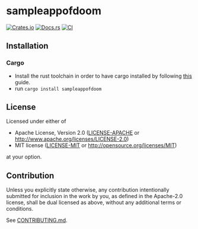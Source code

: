 # sampleappofdoom

[![Crates.io](https://img.shields.io/crates/v/sampleappofdoom.svg)](https://crates.io/crates/sampleappofdoom)
[![Docs.rs](https://docs.rs/sampleappofdoom/badge.svg)](https://docs.rs/sampleappofdoom)
[![CI](https://github.com/kennelbait/sampleappofdoom/workflows/CI/badge.svg)](https://github.com/kennelbait/sampleappofdoom/actions)

## Installation

### Cargo

* Install the rust toolchain in order to have cargo installed by following
  [this](https://www.rust-lang.org/tools/install) guide.
* run `cargo install sampleappofdoom`

## License

Licensed under either of

 * Apache License, Version 2.0
   ([LICENSE-APACHE](LICENSE-APACHE) or http://www.apache.org/licenses/LICENSE-2.0)
 * MIT license
   ([LICENSE-MIT](LICENSE-MIT) or http://opensource.org/licenses/MIT)

at your option.

## Contribution

Unless you explicitly state otherwise, any contribution intentionally submitted
for inclusion in the work by you, as defined in the Apache-2.0 license, shall be
dual licensed as above, without any additional terms or conditions.

See [CONTRIBUTING.md](CONTRIBUTING.md).
